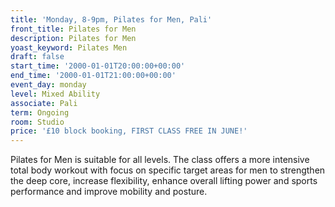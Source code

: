 ```yaml
---
title: 'Monday, 8-9pm, Pilates for Men, Pali'
front_title: Pilates for Men
description: Pilates for Men
yoast_keyword: Pilates Men
draft: false
start_time: '2000-01-01T20:00:00+00:00'
end_time: '2000-01-01T21:00:00+00:00'
event_day: monday
level: Mixed Ability
associate: Pali
term: Ongoing
room: Studio
price: '£10 block booking, FIRST CLASS FREE IN JUNE!'
---
```

Pilates for Men is suitable for all levels. The class offers a more intensive total body workout with focus on specific target areas for men to strengthen the deep core, increase flexibility, enhance overall lifting power and sports performance and improve mobility and posture.
